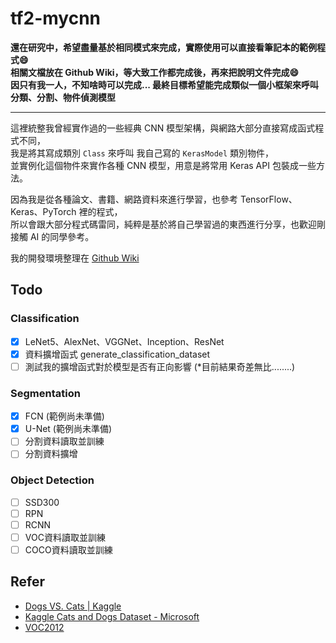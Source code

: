 # tf2-mycnn

**還在研究中，希望盡量基於相同模式來完成，實際使用可以直接看筆記本的範例程式:smile:**  
**相關文檔放在 Github Wiki，等大致工作都完成後，再來把說明文件完成:smile:**  
**因只有我一人，不知啥時可以完成... 最終目標希望能完成類似一個小框架來呼叫分類、分割、物件偵測模型**  

---

這裡統整我曾經實作過的一些經典 CNN 模型架構，與網路大部分直接寫成函式程式不同，  
我是將其寫成類別 `Class` 來呼叫 我自己寫的 `KerasModel` 類別物件，  
並實例化這個物件來實作各種 CNN 模型，用意是將常用 Keras API 包裝成一些方法。  

因為我是從各種論文、書籍、網路資料來進行學習，也參考 TensorFlow、Keras、PyTorch 裡的程式，  
所以會跟大部分程式碼雷同，純粹是基於將自己學習過的東西進行分享，也歡迎剛接觸 AI 的同學參考。

我的開發環境整理在 [Github Wiki](https://github.com/jacky10001/tf2-mycnn/wiki/%E9%96%8B%E7%99%BC%E6%96%87%E6%AA%94-%E7%92%B0%E5%A2%83%E8%88%87%E4%BE%9D%E8%B3%B4%E5%A5%97%E4%BB%B6)

## Todo

### Classification

- [x] LeNet5、AlexNet、VGGNet、Inception、ResNet
- [x] 資料擴增函式 generate_classification_dataset
- [ ] 測試我的擴增函式對於模型是否有正向影響 (*目前結果奇差無比........)

### Segmentation

- [x] FCN (範例尚未準備)
- [x] U-Net (範例尚未準備)
- [ ] 分割資料讀取並訓練
- [ ] 分割資料擴增

### Object Detection

- [ ] SSD300
- [ ] RPN
- [ ] RCNN
- [ ] VOC資料讀取並訓練
- [ ] COCO資料讀取並訓練

## Refer

- [Dogs VS. Cats | Kaggle](https://www.kaggle.com/c/dogs-vs-cats)
- [Kaggle Cats and Dogs Dataset - Microsoft](https://www.microsoft.com/en-us/download/details.aspx?id=54765)
- [VOC2012](http://host.robots.ox.ac.uk/pascal/VOC/voc2012/index.html#devkit)
